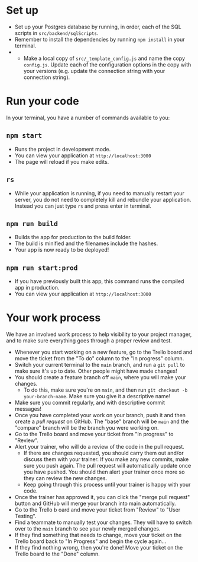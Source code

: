 # Set up

* Set up your Postgres database by running, in order, each of the SQL scripts in `src/backend/sqlScripts`.
* Remember to install the dependencies by running `npm install` in your terminal.
* - Make a local copy of `src/_template_config.js` and name the copy `config.js`. Update each of the configuration options in the copy with your versions (e.g. update the connection string with your connection string).

# Run your code

In your terminal, you have a number of commands available to you:

## `npm start`

* Runs the project in development mode.  
* You can view your application at `http://localhost:3000`
* The page will reload if you make edits.

## `rs`

* While your application is running, if you need to manually restart your server, you do not need to completely kill and rebundle your application. Instead you can just type `rs` and press enter in terminal.

## `npm run build`

* Builds the app for production to the build folder.
* The build is minified and the filenames include the hashes.
* Your app is now ready to be deployed!

## `npm run start:prod`

* If you have previously built this app, this command runs the compiled app in production.
* You can view your application at `http://localhost:3000`

# Your work process

We have an involved work process to help visibility to your project manager, and to make sure everything goes through a proper review and test.

* Whenever you start working on a new feature, go to the Trello board and move the ticket from the "To do" column to the "In progress" column.
* Switch your current terminal to the `main` branch, and run a `git pull` to make sure it's up to date. Other people might have made changes!
* You should create a feature branch off `main`, where you will make your changes.
  * To do this, make sure you're on `main`, and then run `git checkout -b your-branch-name`. Make sure you give it a descriptive name!
* Make sure you commit regularly, and with descriptive commit messages!
* Once you have completed your work on your branch, push it and then create a *pull request* on GitHub. The "base" branch will be `main` and the "compare" branch will be the branch you were working on.
* Go to the Trello board and move your ticket from "In progress" to "Review".
* Alert your trainer, who will do a review of the code in the pull request.
  * If there are changes requested, you should carry them out and/or discuss them with your trainer. If you make any new commits, make sure you push again. The pull request will automatically update once you have pushed. You should then alert your trainer once more so they can review the new changes.
  * Keep going through this process until your trainer is happy with your code.
* Once the trainer has approved it, you can click the "merge pull request" button and GitHub will merge your branch into main automatically.
* Go to the Trello b oard and move your ticket from "Review" to "User Testing".
* Find a teammate to manually test your changes. They will have to switch over to the `main` branch to see your newly merged changes.
* If they find something that needs to change, move your ticket on the Trello board back to "In Progress" and begin the cycle again...
* If they find nothing wrong, then you're done! Move your ticket on the Trello board to the "Done" column.
